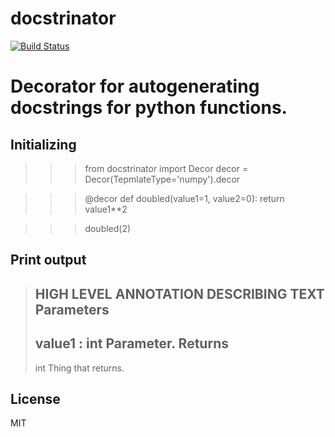 # docstrinator
[![Build Status](https://travis-ci.org/joemccann/dillinger.svg?branch=master)](https://travis-ci.org/joemccann/dillinger)


# Decorator for autogenerating docstrings for python functions.

## Initializing
>>> from docstrinator import Decor
decor = Decor(TepmlateType='numpy').decor

>>>@decor
def doubled(value1=1, value2=0):
    return value1**2

>>>doubled(2)
## Print output
>  HIGH LEVEL ANNOTATION
>   DESCRIBING TEXT
>    Parameters
>   ----------
>    value1 : int
>        Parameter.
>   Returns
>    -------
>    int
>       Thing that returns.
    


License
----

MIT
